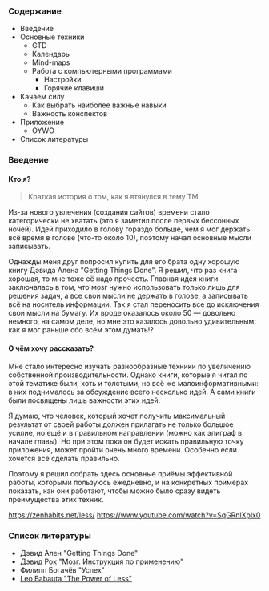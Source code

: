 ### Содержание
- Введение
- Основные техники
  - GTD
  - Календарь
  - Mind-maps
  - Работа с компьютерными программами
    - Настройки
    - Горячие клавиши
- Качаем силу
  - Как выбрать наиболее важные навыки
  - Важность конспектов
- Приложение
  - OYWO
- Список литературы

### Введение

#### Кто я?
> Краткая история о том, как я втянулся в тему ТМ.

Из-за нового увлечения (создания сайтов) времени стало категорически не хватать (это я заметил после первых бессонных ночей).
Идей приходило в голову гораздо больше, чем я мог держать всё время в голове (что-то около 10), поэтому начал основные мысли записывать.

Однажды меня друг попросил купить для его брата одну хорошую книгу Дэвида Алена "Getting Things Done".
Я решил, что раз книга хорошая, то мне тоже её надо прочесть.
Главная идея книги заключалась в том, что мозг нужно использовать только лишь для решения задач, а все свои мысли не держать в голове, а записывать всё на носитель информации.
Так я стал переносить все до исключения свои мысли на бумагу.
Их вроде оказалось около 50 — довольно немного, на самом деле, но мне это казалось довольно удивительным: как я мог раньше обо всём этом думать!?

#### О чём хочу рассказать?
Мне стало интересно изучать разнообразные техники по увеличению собственной производительности.
Однако книги, которые я читал по этой тематике были, хоть и толстыми, но всё же малоинформативными: в них поднималось за обсуждение всего несколько идей.
А сами книги были посвящены лишь важности этих идей.

Я думаю, что человек, который хочет получить максимальный результат от своей работы должен прилагать не только большое усилие, но ещё и в правильном направлении (можно как эпиграф в начале главы).
Но при этом пока он будет искать правильную точку приложения, может пройти очень много времени.
Особенно если хочется всё сделать правильно.

Поэтому я решил собрать здесь основные приёмы эффективной работы, которыми пользуюсь ежедневно, и на конкретных примерах показать, как они работают, чтобы можно было сразу видеть преимущества этих техник.

https://zenhabits.net/less/
https://www.youtube.com/watch?v=SqGRnlXplx0

### Список литературы
- Дэвид Ален "Getting Things Done"
- Дэвид Рок "Мозг. Инструкция по применению"
- Филипп Богачёв "Успех"
- [Leo Babauta "The Power of Less"](https://www.amazon.com/gp/product/1401309704/ref=as_li_ss_tl?ie=UTF8&tag=zenhab-20&linkCode=as2&camp=1789&creative=390957&creativeASIN=1401309704)